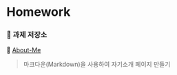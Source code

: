 # Homework

### :file_folder: 과제 저장소

:small_blue_diamond: [About-Me](https://github.com/yzz2y/homework/blob/main/about-me.md)

> 마크다운(Markdown)을 사용하여 자기소개 페이지 만들기
